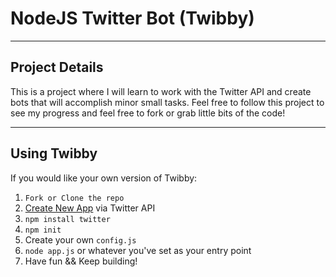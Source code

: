# NodeJS Twitter Bot (Twibby)
---

## Project Details
This is a project where I will learn to work with the Twitter API and create bots that will accomplish minor small tasks.
Feel free to follow this project to see my progress and feel free to fork or grab little bits of the code!

---

## Using Twibby
If you would like your own version of Twibby:

1. `Fork or Clone the repo`
2. [Create New App](https://apps.twitter.com/) via Twitter API
3. `npm install twitter`
4. `npm init`
5. Create your own `config.js`
6. `node app.js` or whatever you've set as your entry point
7. Have fun && Keep building!
